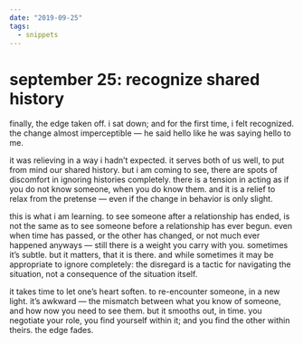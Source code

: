 ```yaml
---
date: "2019-09-25"
tags:
  - snippets
---
```

# september 25: recognize shared history

finally, the edge taken off. i sat down; and for the first time, i felt recognized. the change almost imperceptible — he said hello like he was saying hello to me.

it was relieving in a way i hadn’t expected. it serves both of us well, to put from mind our shared history. but i am coming to see, there are spots of discomfort in ignoring histories completely. there is a tension in acting as if you do not know someone, when you do know them. and it is a relief to relax from the pretense — even if the change in behavior is only slight.

this is what i am learning. to see someone after a relationship has ended, is not the same as to see someone before a relationship has ever begun. even when time has passed, or the other has changed, or not much ever happened anyways — still there is a weight you carry with you. sometimes it’s subtle. but it matters, that it is there. and while sometimes it may be appropriate to ignore completely: the disregard is a tactic for navigating the situation, not a consequence of the situation itself.

it takes time to let one’s heart soften. to re-encounter someone, in a new light. it’s awkward — the mismatch between what you know of someone, and how now you need to see them. but it smooths out, in time. you negotiate your role, you find yourself within it; and you find the other within theirs. the edge fades.
